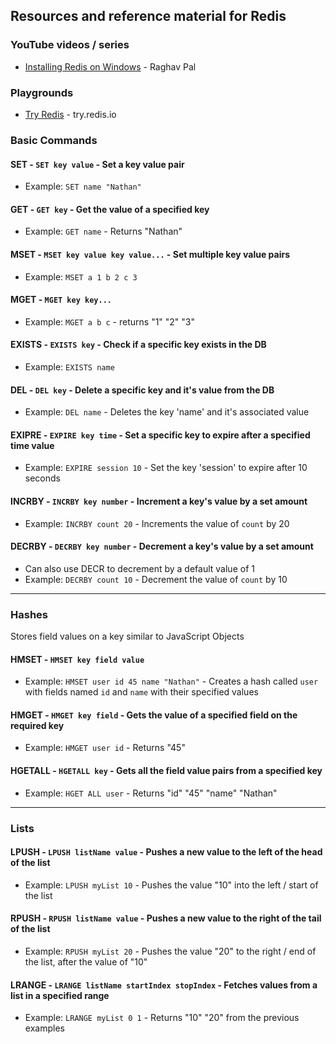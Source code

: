 ## Resources and reference material for Redis

### YouTube videos / series

- [Installing Redis on Windows](https://www.youtube.com/watch?v=ncFhlv-gBXQ) - Raghav Pal

### Playgrounds

- [Try Redis](https://try.redis.io/) - try.redis.io

### Basic Commands

#### SET - `SET key value` - Set a key value pair

 - Example: `SET name "Nathan"`

#### GET - `GET key` - Get the value of a specified key

 - Example: `GET name` - Returns "Nathan"

#### MSET - `MSET key value key value...` - Set multiple key value pairs

 - Example: `MSET a 1 b 2 c 3` 
 
#### MGET - `MGET key key...`

 - Example: `MGET a b c` - returns "1" "2" "3"

#### EXISTS - `EXISTS key` - Check if a specific key exists in the DB

 - Example: `EXISTS name`


#### DEL - `DEL key` - Delete a specific key and it's value from the DB

 - Example: `DEL name` - Deletes the key 'name' and it's associated value


#### EXIPRE - `EXPIRE key time` - Set a specific key to expire after a specified time value

 - Example: `EXPIRE session 10` - Set the key 'session' to expire after 10 seconds

#### INCRBY - `INCRBY key number` - Increment a key's value by a set amount

 - Example: `INCRBY count 20` - Increments the value of `count` by 20
 
#### DECRBY - `DECRBY key number` - Decrement a key's value by a set amount

 - Can also use DECR to decrement by a default value of 1 
 - Example: `DECRBY count 10` - Decrement the value of `count` by 10
 
___

### Hashes
Stores field values on a key similar to JavaScript Objects

#### HMSET - `HMSET key field value`

 - Example: `HMSET user id 45 name "Nathan"` - Creates a hash called `user` with fields named `id` and `name` with their specified values
 
#### HMGET - `HMGET key field` - Gets the value of a specified field on the required key

 - Example: `HMGET user id` - Returns "45"
 
#### HGETALL - `HGETALL key` - Gets all the field value pairs from a specified key

 - Example: `HGET ALL user` - Returns "id" "45" "name" "Nathan"
 
___

### Lists

#### LPUSH - `LPUSH listName value` - Pushes a new value to the left of the head of the list

 - Example: `LPUSH myList 10` - Pushes the value "10" into the left / start of the list
 
#### RPUSH - `RPUSH listName value` - Pushes a new value to the right of the tail of the list

 - Example: `RPUSH myList 20` - Pushes the value "20" to the right / end of the list, after the value of "10"
 
#### LRANGE - `LRANGE listName startIndex stopIndex` - Fetches values from a list in a specified range

 - Example: `LRANGE myList 0 1` - Returns "10" "20" from the previous examples
